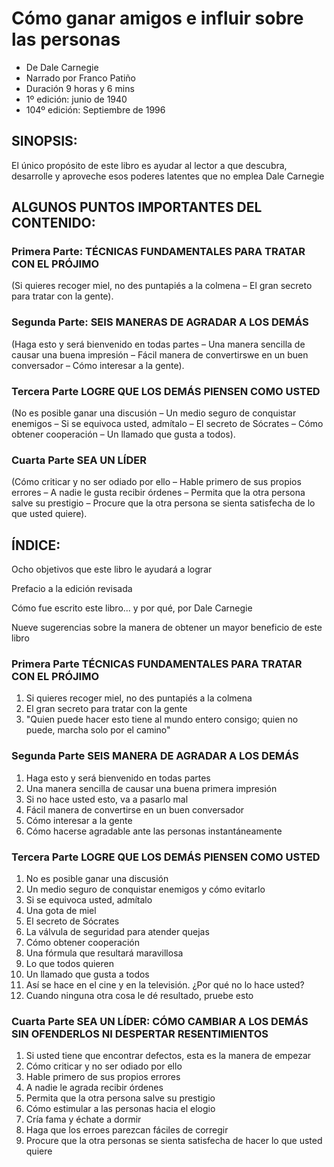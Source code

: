 # Cómo ganar amigos e influir sobre las personas

* De Dale Carnegie
* Narrado por Franco Patiño
* Duración 9 horas y 6 mins
* 1º edición: junio de 1940
* 104º edición: Septiembre de 1996

## SINOPSIS:

El único propósito de este libro es ayudar al lector a que descubra, desarrolle y aproveche esos poderes latentes que no emplea
Dale Carnegie

## ALGUNOS PUNTOS IMPORTANTES DEL CONTENIDO:

### Primera Parte: TÉCNICAS FUNDAMENTALES PARA TRATAR CON EL PRÓJIMO 
(Si quieres recoger miel, no des puntapiés a la colmena – El gran secreto para tratar con la gente).

### Segunda Parte: SEIS MANERAS DE AGRADAR A LOS DEMÁS
(Haga esto y será bienvenido en todas partes – Una manera sencilla de causar una buena impresión – Fácil manera de convertirswe en un buen conversador – Cómo interesar a la gente).

### Tercera Parte LOGRE QUE LOS DEMÁS PIENSEN COMO USTED
(No es posible ganar una discusión – Un medio seguro de conquistar enemigos – Si se equivoca usted, admítalo – El secreto de Sócrates – Cómo obtener cooperación – Un llamado que gusta a todos).

### Cuarta Parte SEA UN LÍDER
(Cómo criticar y no ser odiado por ello – Hable primero de sus propios errores – A nadie le gusta recibir órdenes – Permita que la otra persona salve su prestigio – Procure que la otra persona se sienta satisfecha de lo que usted quiere).

## ÍNDICE:

Ocho objetivos que este libro le ayudará a lograr

Prefacio a la edición revisada

Cómo fue escrito este libro... y por qué, por Dale Carnegie

Nueve sugerencias sobre la manera de obtener un mayor beneficio de este libro

### Primera Parte TÉCNICAS FUNDAMENTALES PARA TRATAR CON EL PRÓJIMO

1. Si quieres recoger miel, no des puntapiés a la colmena
2. El gran secreto para tratar con la gente
3. "Quien puede hacer esto tiene al mundo entero consigo; quien no puede, marcha solo por el camino"

### Segunda Parte SEIS MANERA DE AGRADAR A LOS DEMÁS

1. Haga esto y será bienvenido en todas partes
2. Una manera sencilla de causar una buena primera impresión
3. Si no hace usted esto, va a pasarlo mal
4. Fácil manera de convertirse en un buen conversador
5. Cómo interesar a la gente
6. Cómo hacerse agradable ante las personas instantáneamente

### Tercera Parte LOGRE QUE LOS DEMÁS PIENSEN COMO USTED

1. No es posible ganar una discusión
2. Un medio seguro de conquistar enemigos y cómo evitarlo
3. Si se equivoca usted, admítalo
4. Una gota de miel
5. El secreto de Sócrates
6. La válvula de seguridad para atender quejas
7. Cómo obtener cooperación
8. Una fórmula que resultará maravillosa
9. Lo que todos quieren
10. Un llamado que gusta a todos
11. Así se hace en el cine y en la televisión. ¿Por qué no lo hace usted?
12. Cuando ninguna otra cosa le dé resultado, pruebe esto

### Cuarta Parte SEA UN LÍDER: CÓMO CAMBIAR A LOS DEMÁS SIN OFENDERLOS NI DESPERTAR RESENTIMIENTOS

1. Si usted tiene que encontrar defectos, esta es la manera de empezar
2. Cómo criticar y no ser odiado por ello
3. Hable primero de sus propios errores
4. A nadie le agrada recibir órdenes
5. Permita que la otra persona salve su prestigio
6. Cómo estimular a las personas hacia el elogio
7. Cría fama y échate a dormir
8. Haga que los erroes parezcan fáciles de corregir
9. Procure que la otra personas se sienta satisfecha de hacer lo que usted quiere
